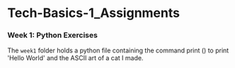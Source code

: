 # Tech-Basics-1_Assignments

### Week 1: Python Exercises

The `week1` folder holds a python file containing the command print () to print 'Hello World' and the ASCII art of a cat I made.



